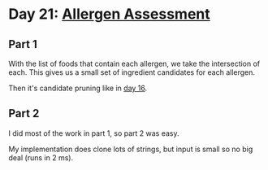 # Day 21: [Allergen Assessment](https://adventofcode.com/2020/day/21)

## Part 1

With the list of foods that contain each allergen, we take the intersection of each. This gives us a small set of ingredient candidates for each allergen.

Then it's candidate pruning like in [day 16](../day16/README.md).

## Part 2

I did most of the work in part 1, so part 2 was easy.

My implementation does clone lots of strings, but input is small so no big deal (runs in 2 ms).